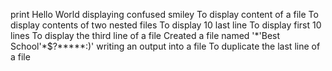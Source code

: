 print Hello World
displaying confused smiley
To display content of a file
To display contents of two nested files
To display 10 last line
To display first 10 lines
To display the third line of a file
Created a file named '\*\'Best School\'\*$\?\*\*\*\*\*:)'
writing an output into a file
To duplicate the last line of a file
